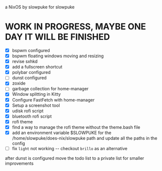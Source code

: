 a NixOS by slowpuke for slowpuke

# WORK IN PROGRESS, MAYBE ONE DAY IT WILL BE FINISHED
- [X] bspwm configured
- [X] bspwm floating windows moving and resizing
- [X] revise sxhkd 
- [X] add a fullscreen shortcut
- [X] polybar configured
- [ ] dunst configured
- [X] zoxide
- [ ] garbage collection for home-manager
- [X] Window splitting in Kitty
- [X] Configure FastFetch with home-manager
- [X] Setup a screenshot tool
- [X] udisk rofi script
- [X] bluetooth rofi script
- [X] rofi theme
- [X] find a way to manage the rofi theme without the theme.bash file
- [X] add an environment variable $SLOWPUKE for the /home/slowpuke/does-nix/slowpuke path and update all the paths in the config
- [ ] fix `light` not working -- checkout `brillo` as an alternative

after dunst is configured move the todo list to a private list for smaller improvements

